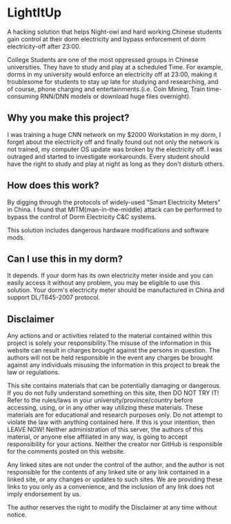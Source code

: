 # LightItUp

A hacking solution that helps Night-owl and hard working Chinese students gain control at their dorm electricity and bypass enforcement of dorm electricity-off after 23:00.

College Students are one of the most oppressed groups in Chinese universities. They have to study and play at a scheduled Time. For example, dorms in my university would enforce an electricity off at 23:00, making it troublesome for students to stay up late for studying and researching, and of course, phone charging and entertainments.(i.e. Coin Mining, Train time-consuming RNN/DNN models or download huge files overnight).

## Why you make this project?
I was training a huge CNN network on my $2000 Workstation in my dorm, I forget about the electricity off and finally found out not only the network is not trained, my computer OS update was broken by the electricity off. I was outraged and started to investigate workarounds. Every student should have the right to study and play at night as long as they don't disturb others.

## How does this work?
By digging through the protocols of widely-used "Smart Electricity Meters" in China. I found that MITM(man-in-the-middle) attack can be performed to bypass the control of Dorm Electricity C&C systems.

This solution includes dangerous hardware modifications and software mods.

## Can I use this in my dorm?
It depends. If your dorm has its own electricity meter inside and you can easily access it without any problem, you may be eligible to use this solution. Your dorm's electricity meter should be manufactured in China and support DL/T645-2007 protocol.

## Disclaimer
Any actions and or activities related to the material contained within this project is solely your responsibility.The misuse of the information in this website can result in charges brought against the persons in question. The authors will not be held responsible in the event any charges be brought against any individuals misusing the information in this project to break the law or regulations.

This site contains materials that can be potentially damaging or dangerous. If you do not fully understand something on this site, then DO NOT TRY IT! Refer to the rules/laws in your university/province/country before accessing, using, or in any other way utilizing these materials. These materials are for educational and research purposes only. Do not attempt to violate the law with anything contained here. If this is your intention, then LEAVE NOW! Neither administration of this server, the authors of this material, or anyone else affiliated in any way, is going to accept responsibility for your actions. Neither the creator nor GitHub is responsible for the comments posted on this website.

Any linked sites are not under the control of the author, and the author is not responsible for the contents of any linked site or any link contained in a linked site, or any changes or updates to such sites. We are providing these links to you only as a convenience, and the inclusion of any link does not imply endorsement by us.

The author reserves the right to modify the Disclaimer at any time without notice.
